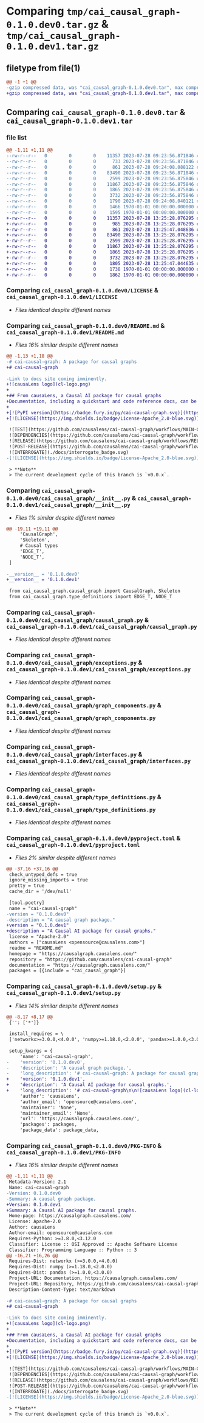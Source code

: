 # Comparing `tmp/cai_causal_graph-0.1.0.dev0.tar.gz` & `tmp/cai_causal_graph-0.1.0.dev1.tar.gz`

## filetype from file(1)

```diff
@@ -1 +1 @@
-gzip compressed data, was "cai_causal_graph-0.1.0.dev0.tar", max compression
+gzip compressed data, was "cai_causal_graph-0.1.0.dev1.tar", max compression
```

## Comparing `cai_causal_graph-0.1.0.dev0.tar` & `cai_causal_graph-0.1.0.dev1.tar`

### file list

```diff
@@ -1,11 +1,11 @@
--rw-r--r--   0        0        0    11357 2023-07-28 09:23:56.871846 cai_causal_graph-0.1.0.dev0/LICENSE
--rw-r--r--   0        0        0      733 2023-07-28 09:23:56.871846 cai_causal_graph-0.1.0.dev0/README.md
--rw-r--r--   0        0        0      861 2023-07-28 09:24:08.088122 cai_causal_graph-0.1.0.dev0/cai_causal_graph/__init__.py
--rw-r--r--   0        0        0    83490 2023-07-28 09:23:56.871846 cai_causal_graph-0.1.0.dev0/cai_causal_graph/causal_graph.py
--rw-r--r--   0        0        0     2599 2023-07-28 09:23:56.875846 cai_causal_graph-0.1.0.dev0/cai_causal_graph/exceptions.py
--rw-r--r--   0        0        0    11867 2023-07-28 09:23:56.875846 cai_causal_graph-0.1.0.dev0/cai_causal_graph/graph_components.py
--rw-r--r--   0        0        0     1865 2023-07-28 09:23:56.875846 cai_causal_graph-0.1.0.dev0/cai_causal_graph/interfaces.py
--rw-r--r--   0        0        0     3732 2023-07-28 09:23:56.875846 cai_causal_graph-0.1.0.dev0/cai_causal_graph/type_definitions.py
--rw-r--r--   0        0        0     1790 2023-07-28 09:24:08.040121 cai_causal_graph-0.1.0.dev0/pyproject.toml
--rw-r--r--   0        0        0     1466 1970-01-01 00:00:00.000000 cai_causal_graph-0.1.0.dev0/setup.py
--rw-r--r--   0        0        0     1595 1970-01-01 00:00:00.000000 cai_causal_graph-0.1.0.dev0/PKG-INFO
+-rw-r--r--   0        0        0    11357 2023-07-28 13:25:28.076295 cai_causal_graph-0.1.0.dev1/LICENSE
+-rw-r--r--   0        0        0      985 2023-07-28 13:25:28.076295 cai_causal_graph-0.1.0.dev1/README.md
+-rw-r--r--   0        0        0      861 2023-07-28 13:25:47.048636 cai_causal_graph-0.1.0.dev1/cai_causal_graph/__init__.py
+-rw-r--r--   0        0        0    83490 2023-07-28 13:25:28.076295 cai_causal_graph-0.1.0.dev1/cai_causal_graph/causal_graph.py
+-rw-r--r--   0        0        0     2599 2023-07-28 13:25:28.076295 cai_causal_graph-0.1.0.dev1/cai_causal_graph/exceptions.py
+-rw-r--r--   0        0        0    11867 2023-07-28 13:25:28.076295 cai_causal_graph-0.1.0.dev1/cai_causal_graph/graph_components.py
+-rw-r--r--   0        0        0     1865 2023-07-28 13:25:28.076295 cai_causal_graph-0.1.0.dev1/cai_causal_graph/interfaces.py
+-rw-r--r--   0        0        0     3732 2023-07-28 13:25:28.076295 cai_causal_graph-0.1.0.dev1/cai_causal_graph/type_definitions.py
+-rw-r--r--   0        0        0     1805 2023-07-28 13:25:47.044635 cai_causal_graph-0.1.0.dev1/pyproject.toml
+-rw-r--r--   0        0        0     1738 1970-01-01 00:00:00.000000 cai_causal_graph-0.1.0.dev1/setup.py
+-rw-r--r--   0        0        0     1862 1970-01-01 00:00:00.000000 cai_causal_graph-0.1.0.dev1/PKG-INFO
```

### Comparing `cai_causal_graph-0.1.0.dev0/LICENSE` & `cai_causal_graph-0.1.0.dev1/LICENSE`

 * *Files identical despite different names*

### Comparing `cai_causal_graph-0.1.0.dev0/README.md` & `cai_causal_graph-0.1.0.dev1/README.md`

 * *Files 16% similar despite different names*

```diff
@@ -1,13 +1,18 @@
-# cai-causal-graph: A package for causal graphs
+# cai-causal-graph
 
-Link to docs site coming imminently.
+![causaLens logo](cl-logo.png)
+
+## From causaLens, a Causal AI package for causal graphs
+Documentation, including a quickstart and code reference docs, can be found [here](https://causalgraph.causalens.com/).
+
+[![PyPI version](https://badge.fury.io/py/cai-causal-graph.svg)](https://badge.fury.io/py/cai-causal-graph)
+[![LICENSE](https://img.shields.io/badge/License-Apache_2.0-blue.svg)](https://www.apache.org/licenses/LICENSE-2.0)
 
 ![TEST](https://github.com/causalens/cai-causal-graph/workflows/MAIN-CHECKS/badge.svg?branch=main)
 ![DEPENDENCIES](https://github.com/causalens/cai-causal-graph/workflows/DEPENDENCIES-CHECKS/badge.svg?branch=main) 
 ![RELEASE](https://github.com/causalens/cai-causal-graph/workflows/RELEASE/badge.svg) 
 ![POST-RELEASE](https://github.com/causalens/cai-causal-graph/workflows/POST-RELEASE/badge.svg?branch=main) 
 ![INTERROGATE](./docs/interrogate_badge.svg)
-[![LICENSE](https://img.shields.io/badge/License-Apache_2.0-blue.svg)](https://www.apache.org/licenses/LICENSE-2.0)
 
 > **Note**  
 > The current development cycle of this branch is `v0.0.x`.
```

### Comparing `cai_causal_graph-0.1.0.dev0/cai_causal_graph/__init__.py` & `cai_causal_graph-0.1.0.dev1/cai_causal_graph/__init__.py`

 * *Files 1% similar despite different names*

```diff
@@ -19,11 +19,11 @@
     'CausalGraph',
     'Skeleton',
     # Causal types
     'EDGE_T',
     'NODE_T',
 ]
 
-__version__ = '0.1.0.dev0'
+__version__ = '0.1.0.dev1'
 
 from cai_causal_graph.causal_graph import CausalGraph, Skeleton
 from cai_causal_graph.type_definitions import EDGE_T, NODE_T
```

### Comparing `cai_causal_graph-0.1.0.dev0/cai_causal_graph/causal_graph.py` & `cai_causal_graph-0.1.0.dev1/cai_causal_graph/causal_graph.py`

 * *Files identical despite different names*

### Comparing `cai_causal_graph-0.1.0.dev0/cai_causal_graph/exceptions.py` & `cai_causal_graph-0.1.0.dev1/cai_causal_graph/exceptions.py`

 * *Files identical despite different names*

### Comparing `cai_causal_graph-0.1.0.dev0/cai_causal_graph/graph_components.py` & `cai_causal_graph-0.1.0.dev1/cai_causal_graph/graph_components.py`

 * *Files identical despite different names*

### Comparing `cai_causal_graph-0.1.0.dev0/cai_causal_graph/interfaces.py` & `cai_causal_graph-0.1.0.dev1/cai_causal_graph/interfaces.py`

 * *Files identical despite different names*

### Comparing `cai_causal_graph-0.1.0.dev0/cai_causal_graph/type_definitions.py` & `cai_causal_graph-0.1.0.dev1/cai_causal_graph/type_definitions.py`

 * *Files identical despite different names*

### Comparing `cai_causal_graph-0.1.0.dev0/pyproject.toml` & `cai_causal_graph-0.1.0.dev1/pyproject.toml`

 * *Files 2% similar despite different names*

```diff
@@ -37,16 +37,16 @@
 check_untyped_defs = true
 ignore_missing_imports = true
 pretty = true
 cache_dir = '/dev/null'
 
 [tool.poetry]
 name = "cai-causal-graph"
-version = "0.1.0.dev0"
-description = "A causal graph package."
+version = "0.1.0.dev1"
+description = "A Causal AI package for causal graphs."
 license = "Apache-2.0"
 authors = ["causaLens <opensource@causalens.com>"]
 readme = "README.md"
 homepage = "https://causalgraph.causalens.com/"
 repository = "https://github.com/causalens/cai-causal-graph"
 documentation = "https://causalgraph.causalens.com/"
 packages = [{include = "cai_causal_graph"}]
```

### Comparing `cai_causal_graph-0.1.0.dev0/setup.py` & `cai_causal_graph-0.1.0.dev1/setup.py`

 * *Files 14% similar despite different names*

```diff
@@ -8,17 +8,17 @@
 {'': ['*']}
 
 install_requires = \
 ['networkx>=3.0.0,<4.0.0', 'numpy>=1.18.0,<2.0.0', 'pandas>=1.0.0,<3.0.0']
 
 setup_kwargs = {
     'name': 'cai-causal-graph',
-    'version': '0.1.0.dev0',
-    'description': 'A causal graph package.',
-    'long_description': '# cai-causal-graph: A package for causal graphs\n\nLink to docs site coming imminently.\n\n![TEST](https://github.com/causalens/cai-causal-graph/workflows/MAIN-CHECKS/badge.svg?branch=main)\n![DEPENDENCIES](https://github.com/causalens/cai-causal-graph/workflows/DEPENDENCIES-CHECKS/badge.svg?branch=main) \n![RELEASE](https://github.com/causalens/cai-causal-graph/workflows/RELEASE/badge.svg) \n![POST-RELEASE](https://github.com/causalens/cai-causal-graph/workflows/POST-RELEASE/badge.svg?branch=main) \n![INTERROGATE](./docs/interrogate_badge.svg)\n[![LICENSE](https://img.shields.io/badge/License-Apache_2.0-blue.svg)](https://www.apache.org/licenses/LICENSE-2.0)\n\n> **Note**  \n> The current development cycle of this branch is `v0.0.x`.\n',
+    'version': '0.1.0.dev1',
+    'description': 'A Causal AI package for causal graphs.',
+    'long_description': '# cai-causal-graph\n\n![causaLens logo](cl-logo.png)\n\n## From causaLens, a Causal AI package for causal graphs\nDocumentation, including a quickstart and code reference docs, can be found [here](https://causalgraph.causalens.com/).\n\n[![PyPI version](https://badge.fury.io/py/cai-causal-graph.svg)](https://badge.fury.io/py/cai-causal-graph)\n[![LICENSE](https://img.shields.io/badge/License-Apache_2.0-blue.svg)](https://www.apache.org/licenses/LICENSE-2.0)\n\n![TEST](https://github.com/causalens/cai-causal-graph/workflows/MAIN-CHECKS/badge.svg?branch=main)\n![DEPENDENCIES](https://github.com/causalens/cai-causal-graph/workflows/DEPENDENCIES-CHECKS/badge.svg?branch=main) \n![RELEASE](https://github.com/causalens/cai-causal-graph/workflows/RELEASE/badge.svg) \n![POST-RELEASE](https://github.com/causalens/cai-causal-graph/workflows/POST-RELEASE/badge.svg?branch=main) \n![INTERROGATE](./docs/interrogate_badge.svg)\n\n> **Note**  \n> The current development cycle of this branch is `v0.0.x`.\n',
     'author': 'causaLens',
     'author_email': 'opensource@causalens.com',
     'maintainer': 'None',
     'maintainer_email': 'None',
     'url': 'https://causalgraph.causalens.com/',
     'packages': packages,
     'package_data': package_data,
```

### Comparing `cai_causal_graph-0.1.0.dev0/PKG-INFO` & `cai_causal_graph-0.1.0.dev1/PKG-INFO`

 * *Files 16% similar despite different names*

```diff
@@ -1,11 +1,11 @@
 Metadata-Version: 2.1
 Name: cai-causal-graph
-Version: 0.1.0.dev0
-Summary: A causal graph package.
+Version: 0.1.0.dev1
+Summary: A Causal AI package for causal graphs.
 Home-page: https://causalgraph.causalens.com/
 License: Apache-2.0
 Author: causaLens
 Author-email: opensource@causalens.com
 Requires-Python: >=3.8.0,<3.12.0
 Classifier: License :: OSI Approved :: Apache Software License
 Classifier: Programming Language :: Python :: 3
@@ -16,21 +16,26 @@
 Requires-Dist: networkx (>=3.0.0,<4.0.0)
 Requires-Dist: numpy (>=1.18.0,<2.0.0)
 Requires-Dist: pandas (>=1.0.0,<3.0.0)
 Project-URL: Documentation, https://causalgraph.causalens.com/
 Project-URL: Repository, https://github.com/causalens/cai-causal-graph
 Description-Content-Type: text/markdown
 
-# cai-causal-graph: A package for causal graphs
+# cai-causal-graph
 
-Link to docs site coming imminently.
+![causaLens logo](cl-logo.png)
+
+## From causaLens, a Causal AI package for causal graphs
+Documentation, including a quickstart and code reference docs, can be found [here](https://causalgraph.causalens.com/).
+
+[![PyPI version](https://badge.fury.io/py/cai-causal-graph.svg)](https://badge.fury.io/py/cai-causal-graph)
+[![LICENSE](https://img.shields.io/badge/License-Apache_2.0-blue.svg)](https://www.apache.org/licenses/LICENSE-2.0)
 
 ![TEST](https://github.com/causalens/cai-causal-graph/workflows/MAIN-CHECKS/badge.svg?branch=main)
 ![DEPENDENCIES](https://github.com/causalens/cai-causal-graph/workflows/DEPENDENCIES-CHECKS/badge.svg?branch=main) 
 ![RELEASE](https://github.com/causalens/cai-causal-graph/workflows/RELEASE/badge.svg) 
 ![POST-RELEASE](https://github.com/causalens/cai-causal-graph/workflows/POST-RELEASE/badge.svg?branch=main) 
 ![INTERROGATE](./docs/interrogate_badge.svg)
-[![LICENSE](https://img.shields.io/badge/License-Apache_2.0-blue.svg)](https://www.apache.org/licenses/LICENSE-2.0)
 
 > **Note**  
 > The current development cycle of this branch is `v0.0.x`.
```

